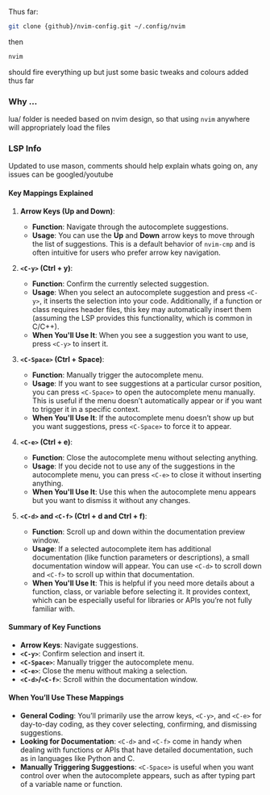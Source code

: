 Thus far:

```bash
git clone {github}/nvim-config.git ~/.config/nvim
```
then 

```bash
nvim 
```
should fire everything up but just some basic tweaks and colours added thus far

### Why ...

lua/ folder is needed based on nvim design, so that using `nvim` anywhere will appropriately load the files

### LSP Info
Updated to use mason, comments should help explain whats going on, any issues can be googled/youtube

#### Key Mappings Explained

1. **Arrow Keys (Up and Down)**:
   - **Function**: Navigate through the autocomplete suggestions.
   - **Usage**: You can use the **Up** and **Down** arrow keys to move through the list of suggestions. This is a default behavior of `nvim-cmp` and is often intuitive for users who prefer arrow key navigation.

2. **`<C-y>` (Ctrl + y)**:
   - **Function**: Confirm the currently selected suggestion.
   - **Usage**: When you select an autocomplete suggestion and press `<C-y>`, it inserts the selection into your code. Additionally, if a function or class requires header files, this key may automatically insert them (assuming the LSP provides this functionality, which is common in C/C++).
   - **When You'll Use It**: When you see a suggestion you want to use, press `<C-y>` to insert it.

3. **`<C-Space>` (Ctrl + Space)**:
   - **Function**: Manually trigger the autocomplete menu.
   - **Usage**: If you want to see suggestions at a particular cursor position, you can press `<C-Space>` to open the autocomplete menu manually. This is useful if the menu doesn’t automatically appear or if you want to trigger it in a specific context.
   - **When You'll Use It**: If the autocomplete menu doesn’t show up but you want suggestions, press `<C-Space>` to force it to appear.

4. **`<C-e>` (Ctrl + e)**:
   - **Function**: Close the autocomplete menu without selecting anything.
   - **Usage**: If you decide not to use any of the suggestions in the autocomplete menu, you can press `<C-e>` to close it without inserting anything.
   - **When You'll Use It**: Use this when the autocomplete menu appears but you want to dismiss it without any changes.

5. **`<C-d>` and `<C-f>` (Ctrl + d and Ctrl + f)**:
   - **Function**: Scroll up and down within the documentation preview window.
   - **Usage**: If a selected autocomplete item has additional documentation (like function parameters or descriptions), a small documentation window will appear. You can use `<C-d>` to scroll down and `<C-f>` to scroll up within that documentation.
   - **When You'll Use It**: This is helpful if you need more details about a function, class, or variable before selecting it. It provides context, which can be especially useful for libraries or APIs you’re not fully familiar with.

#### Summary of Key Functions
- **Arrow Keys**: Navigate suggestions.
- **`<C-y>`**: Confirm selection and insert it.
- **`<C-Space>`**: Manually trigger the autocomplete menu.
- **`<C-e>`**: Close the menu without making a selection.
- **`<C-d>`/`<C-f>`**: Scroll within the documentation window.

#### When You’ll Use These Mappings
- **General Coding**: You’ll primarily use the arrow keys, `<C-y>`, and `<C-e>` for day-to-day coding, as they cover selecting, confirming, and dismissing suggestions.
- **Looking for Documentation**: `<C-d>` and `<C-f>` come in handy when dealing with functions or APIs that have detailed documentation, such as in languages like Python and C.
- **Manually Triggering Suggestions**: `<C-Space>` is useful when you want control over when the autocomplete appears, such as after typing part of a variable name or function.

